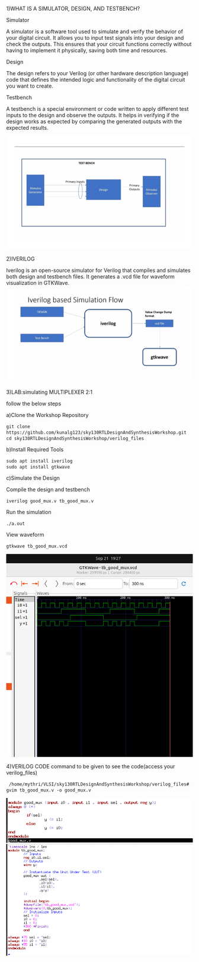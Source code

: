 1)WHAT IS A SIMULATOR, DESIGN, AND TESTBENCH?

 Simulator

 A simulator is a software tool used to simulate and verify the behavior of your digital circuit. It allows you to input test    signals into your design and check the outputs. This ensures that your circuit functions correctly without having to implement  it physically, saving both time and resources.

 Design

 The design refers to your Verilog (or other hardware description language) code that defines the intended logic and             functionality of the digital circuit you want to create.

 Testbench

 A testbench is a special environment or code written to apply different test inputs to the design and observe the outputs. It   helps in verifying if the design works as expected by comparing the generated outputs with the expected results.

![image alt](https://github.com/mythribijwar/RISC-V-chip-tapeout/blob/194c2e54db9721c223e69d47952dabd7f608f9bd/week1/day1/pictures/testbench_pic.jpg)

2)IVERILOG

Iverilog is an open-source simulator for Verilog that compiles and simulates both design and testbench files. It generates a .vcd file for waveform visualization in GTKWave.
![image alt](https://github.com/mythribijwar/RISC-V-chip-tapeout/blob/194c2e54db9721c223e69d47952dabd7f608f9bd/week1/day1/pictures/iverilog_based_simulationflow.jpg)

3)LAB:simulating MULTIPLEXER 2:1

 follow the below steps
 
 a)Clone the Workshop Repository
 
    git clone https://github.com/kunalg123/sky130RTLDesignAndSynthesisWorkshop.git
    cd sky130RTLDesignAndSynthesisWorkshop/verilog_files
    
 b)Install Required Tools
 
    sudo apt install iverilog
    sudo apt install gtkwave
    
 c)Simulate the Design
 
   Compile the design and testbench

    iverilog good_mux.v tb_good_mux.v
   Run the simulation

    ./a.out
   View  waveform

    gtkwave tb_good_mux.vcd
    
   ![image alt](https://github.com/mythribijwar/RISC-V-chip-tapeout/blob/59762b3502b1246e29eebdc12ecb40e98543177a/week1/day1/pictures/tb_output.png)
   
4)VERILOG CODE
  command to be given to see the code(access your verilog_files)
  
     /home/mythri/VLSI/sky130RTLDesignAndSynthesisWorkshop/verilog_files# gvim tb_good_mux.v -o good_mux.v
     
   ![image alt](https://github.com/mythribijwar/RISC-V-chip-tapeout/blob/936638c86cd1a12cf1a3b646993b8d0c7b38c1ac/week1/day1/pictures/2_1%20mux%20code.png)
   ![image alt](https://github.com/mythribijwar/RISC-V-chip-tapeout/blob/936638c86cd1a12cf1a3b646993b8d0c7b38c1ac/week1/day1/pictures/2_1%20mux%20tb%20code.png)
   
